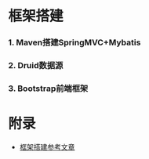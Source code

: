 # 框架搭建

### 1. Maven搭建SpringMVC+Mybatis
### 2. Druid数据源
### 3. Bootstrap前端框架

# 附录
* [框架搭建参考文章](http://blog.csdn.net/fengshizty/article/details/43086961)